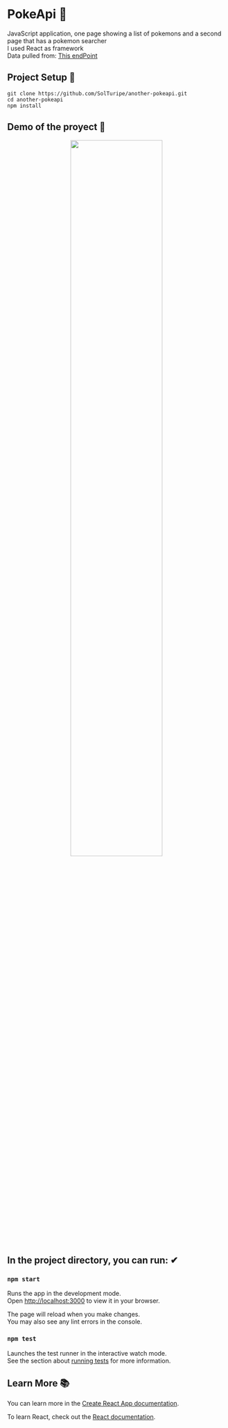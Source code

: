 # PokeApi 👾

JavaScript application, one page showing a list of pokemons and a second page that has a pokemon searcher \
I used React as framework \
Data pulled from: [This endPoint](https://pokeapi.co/api/v2/pokemon)

## Project Setup 📌

```
git clone https://github.com/SolTuripe/another-pokeapi.git
cd another-pokeapi
npm install
```

## Demo of the proyect 🎥

<p align="center">
<img src="./src/assets/img/pokeapi.gif" width=65%>
</p>

## In the project directory, you can run: ✔

### `npm start`

Runs the app in the development mode.\
Open [http://localhost:3000](http://localhost:3000) to view it in your browser.

The page will reload when you make changes.\
You may also see any lint errors in the console.

### `npm test`

Launches the test runner in the interactive watch mode.\
See the section about [running tests](https://facebook.github.io/create-react-app/docs/running-tests) for more information.

## Learn More 📚

You can learn more in the [Create React App documentation](https://facebook.github.io/create-react-app/docs/getting-started).

To learn React, check out the [React documentation](https://reactjs.org/).
